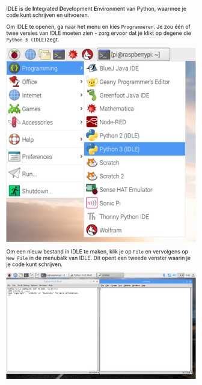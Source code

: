 IDLE is de **I**ntegrated **D**eve**l**opment **E**nvironment van Python, waarmee je code kunt schrijven en uitvoeren.

Om IDLE te openen, ga naar het menu en kies `Programmeren`. Je zou één of twee versies van IDLE moeten zien - zorg ervoor dat je klikt op degene die `Python 3 (IDLE)`zegt.

![IDLE wordt geopend](images/opening-idle.png)

Om een nieuw bestand in IDLE te maken, klik je op `File` en vervolgens op `New File` in de menubalk van IDLE. Dit opent een tweede venster waarin je je code kunt schrijven.


![Nieuw venster](images/new-window.png)


